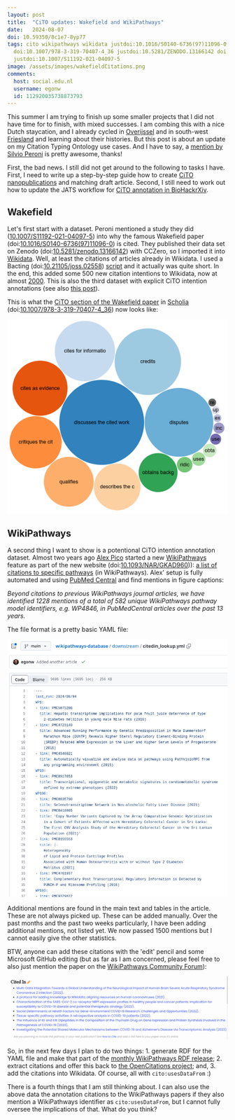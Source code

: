 ```yaml
---
layout: post
title:  "CiTO updates: Wakefield and WikiPathways"
date:   2024-08-07
doi: 10.59350/8c1e7-8yp77
tags: cito wikipathways wikidata justdoi:10.1016/S0140-6736(97)11096-0 doi:10.21105/JOSS.02558
  doi:10.1007/978-3-319-70407-4_36 justdoi:10.5281/ZENODO.13166142 doi:10.1093/NAR/GKAD960
  justdoi:10.1007/S11192-021-04097-5
image: /assets/images/wakefieldCitations.png
comments:
  host: social.edu.nl
  username: egonw
  id: 112920035738873793
---
```


This summer I am trying to finish up some smaller projects that I did not have time for to finish, with
mixed successes. I am combing this with a nice Dutch staycation, and I already cycled in
[Overijssel](https://en.wikipedia.org/wiki/Overijssel) and in south-west [Friesland](https://en.wikipedia.org/wiki/Friesland)
and learning about their histories.
But this post is about an update on my Citation Typing Ontology use cases. And I have to say,
a [mention by Silvio Peroni](https://www.youtube.com/watch?v=1kD7jkyDr3s) is pretty awesome, thanks!

First, the bad news. I still did not get around to the following to tasks I have. First, I need to write up a
step-by-step guide how to create [CiTO nanopublications](https://chem-bla-ics.linkedchemistry.info/2024/04/02/open-science-retreat-2.html)
and matching draft article. Second, I still need to work out how to update the JATS workflow for
[CiTO annotation in BioHackrXiv](https://chem-bla-ics.linkedchemistry.info/2021/11/15/biohackathon-europe-2021-1-cito.html).

## Wakefield

Let's first start with a dataset. Peroni mentioned a study they did ([10.1007/S11192-021-04097-5](https://doi.org/10.1007/S11192-021-04097-5))
into why the famous Wakefield paper
(doi:[10.1016/S0140-6736(97)11096-0](https://doi.org/10.1016/S0140-6736(97)11096-0)) is cited. They published
their data set on Zenodo (doi:[10.5281/zenodo.13166142](https://doi.org/10.5281/zenodo.13166142)) with CCZero,
so I imported it into [Wikidata](https://wikidata.org/). Well, at least the citations
of articles already in Wikidata. I used a Bacting (doi:[10.21105/joss.02558](https://doi.org/10.21105/joss.02558))
[script](https://gist.github.com/egonw/379c72a49517716712b70bdee0d845ce) and it actually was quite short.
In the end, this added some 500 new citation intentions to Wikidata, now at almost [2000](https://scholia.toolforge.org/cito/).
This is also the third dataset with explicit CiTO intention annotations (see also
[this post](https://chem-bla-ics.linkedchemistry.info/2023/04/02/cito-updates-4-annotations-in-datasets.html)).

This is what the [CiTO section of the Wakefield paper](https://scholia.toolforge.org/work/Q28264479#cito-incoming)
in [Scholia](https://scholia.toolforge.org/) (doi:[10.1007/978-3-319-70407-4_36](https://doi.org/10.1007/978-3-319-70407-4_36))
now looks like:

![](/assets/images/wakefieldCitations.png)

## WikiPathways

A second thing I want to show is a potentional CiTO intention annotation dataset. Almost two years ago
[Alex Pico](https://qoto.org/@xanderpico) started a new [WikiPathways](https://wikipathways.org/)
feature as part of the new website (doi:[10.1093/NAR/GKAD960](https://doi.org/10.1093/NAR/GKAD960))):
[a list of citations to specific pathways](https://github.com/wikipathways/wikipathways-database/commit/97f7df0057d312f0c332a9ff290c11684bf252d5)
(in WikiPathways). Alex' setup is fully automated and using [PubMed Central](https://www.ncbi.nlm.nih.gov/pmc/)
and find mentions in figure captions:

*Beyond citations to previous WikiPathways journal articles, we have identified 1228 mentions of a total of 582
unique WikiPathways pathway model identifiers, e.g. WP4846, in PubMedCentral articles over the past 13 years.*

The file format is a pretty basic YAML file:

![](/assets/images/citedin_yaml.png)

Additional mentions are found in the main text and tables in the article. These are not always picked up.
These can be added manually. Over the past months and the past two weeks particularly, I have been adding
additional mentions, not listed yet. We now passed 1500 mentions but I cannot easily give the other
statistics.

BTW, anyone can add these citations with the 'edit' pencil and some Microsoft GitHub editing (but
as far as I am concerned, please feel free to also just mention the paper on the
[WikiPathways Community Forum](https://github.com/wikipathways/wikipathways-help/discussions)):

![](/assets/images/citedin_website.png)

So, in the next few days I plan to do two things: 1. generate RDF for the YAML file and make that part of the
[monthly WikiPathways RDF release](https://data.wikipathways.org/current/rdf/); 2. extract citations and
offer this back to [the OpenCitations project](https://opencitations.net/); and, 3. add the citations
into Wikidata. Of course, all with `cito:usesDataFrom` :)

There is a fourth things that I am still thinking about. I can also use the above data the annotation
citations to the WikiPathways papers if they also mention a WikiPathways identifier as `cito:usesDataFrom`,
but I cannot fully oversee the implications of that. What do you think?
